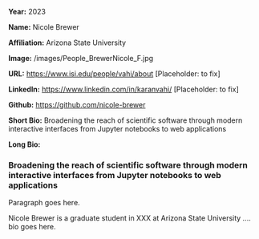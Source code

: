 **Year:** 2023

**Name:** Nicole Brewer 

**Affiliation:** Arizona State University

**Image:** /images/People_BrewerNicole_F.jpg

**URL:** https://www.isi.edu/people/vahi/about [Placeholder: to fix]

**LinkedIn:** https://www.linkedin.com/in/karanvahi/ [Placeholder: to fix]

**Github:** https://github.com/nicole-brewer 

**Short Bio:** Broadening the reach of scientific software through modern interactive interfaces from Jupyter notebooks to web applications

**Long Bio:**
### Broadening the reach of scientific software through modern interactive interfaces from Jupyter notebooks to web applications 

Paragraph goes here.

Nicole Brewer is a graduate student in XXX at Arizona State University .... bio goes here. 
